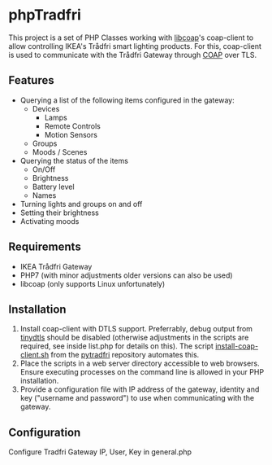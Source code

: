 # phpTradfri
This project is a set of PHP Classes working with [libcoap](https://github.com/obgm/libcoap)'s coap-client to allow controlling IKEA's Trådfri smart lighting products. For this, coap-client is used to communicate with the Trådfri Gateway through [COAP](https://tools.ietf.org/html/rfc7252) over TLS.
## Features
* Querying a list of the following items configured in the gateway:
  * Devices
    * Lamps
    * Remote Controls
    * Motion Sensors
  * Groups
  * Moods / Scenes
* Querying the status of the items 
  * On/Off
  * Brightness
  * Battery level
  * Names
* Turning lights and groups on and off
* Setting their brightness
* Activating moods
## Requirements
* IKEA Trådfri Gateway
* PHP7 (with minor adjustments older versions can also be used)
* libcoap (only supports Linux unfortunately)
## Installation
1. Install coap-client with DTLS support. Preferrably, debug output from [tinydtls](https://projects.eclipse.org/projects/iot.tinydtls) should be disabled (otherwise adjustments in the scripts are required, see inside list.php for details on this). The script [install-coap-client.sh](https://github.com/ggravlingen/pytradfri/blob/master/script/install-coap-client.sh) from the [pytradfri](https://github.com/ggravlingen/pytradfri) repository automates this.
2. Place the scripts in a web server directory accessible to web browsers. Ensure executing processes on the command line is allowed in your PHP installation.
3. Provide a configuration file with IP address of the gateway, identity and key ("username and password") to use when communicating with the gateway.
## Configuration
Configure Tradfri Gateway IP, User, Key in general.php
